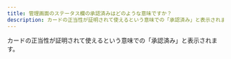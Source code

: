 ```yaml
---
title: 管理画面のステータス欄の承認済みはどのような意味ですか？
description: カードの正当性が証明されて使えるという意味での「承認済み」と表示されます。
---
```


カードの正当性が証明されて使えるという意味での「承認済み」と表示されます。


